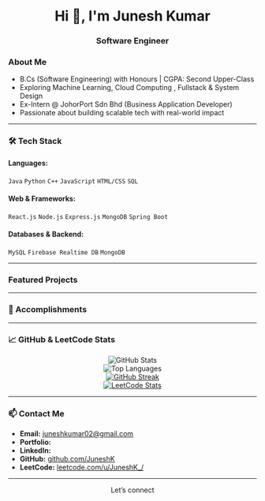 <h1 align="center">Hi 👋, I'm Junesh Kumar</h1>
<h3 align="center"> Software Engineer</h3>


### About Me
-  B.Cs (Software Engineering) with Honours | CGPA: Second Upper-Class
-  Exploring Machine Learning, Cloud Computing , Fullstack & System Design  
-  Ex-Intern @ JohorPort Sdn Bhd (Business Application Developer)
-  Passionate about building scalable tech with real-world impact

---

### 🛠️ Tech Stack

#### Languages:
`Java` `Python` `C++` `JavaScript` `HTML/CSS` `SQL`

#### Web & Frameworks:
`React.js`  `Node.js` `Express.js` `MongoDB` `Spring Boot`

#### Databases & Backend:
`MySQL` `Firebase Realtime DB` `MongoDB` 

---

###  Featured Projects


---

### 🏅 Accomplishments


---

### 📈 GitHub & LeetCode Stats

<div align="center">

![GitHub Stats](https://github-readme-stats.vercel.app/api?username=JuneshK&show_icons=true&theme=radical)  
![Top Languages](https://github-readme-stats.vercel.app/api/top-langs/?username=JuneshK&layout=compact&theme=radical)  
[![GitHub Streak](https://streak-stats.demolab.com?user=JuneshK&theme=radical)](https://git.io/streak-stats)  
[![LeetCode Stats](https://leetcard.jacoblin.cool/JuneshK?theme=dark&font=Fira%20Code&ext=heatmap)](https://leetcode.com/u/JuneshK/)

</div>

---

### 📫 Contact Me

-  **Email:** juneshkumar02@gmail.com    
-  **Portfolio:** 
-  **LinkedIn:** 
-  **GitHub:** [github.com/JuneshK](https://github.com/JuneshK)  
-  **LeetCode:** [leetcode.com/u/JuneshK_/](https://leetcode.com/u/JuneshK/)

---

<div align="center"> Let’s connect </div>
